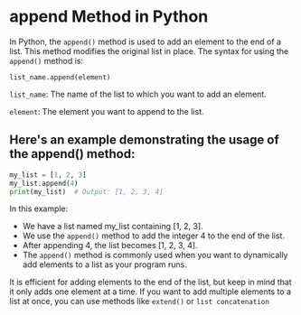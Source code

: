 # append Method in Python

In Python, the `append()` method is used to add an element to the end of a list. This method modifies the original list in place. The syntax for using the `append()` method is:

```
list_name.append(element)
```

`list_name`: The name of the list to which you want to add an element.

`element`: The element you want to append to the list.

## Here's an example demonstrating the usage of the append() method:

```python
my_list = [1, 2, 3]
my_list.append(4)
print(my_list)  # Output: [1, 2, 3, 4]
```

In this example:

- We have a list named my_list containing [1, 2, 3].
- We use the `append()` method to add the integer 4 to the end of the list.
- After appending 4, the list becomes [1, 2, 3, 4].
- The `append()` method is commonly used when you want to dynamically add elements to a list as your program runs. 

It is efficient for adding elements to the end of the list, but keep in mind that it only adds one element at a time. If you want to add multiple elements to a list at once, you can use methods like `extend()` or `list concatenation`


